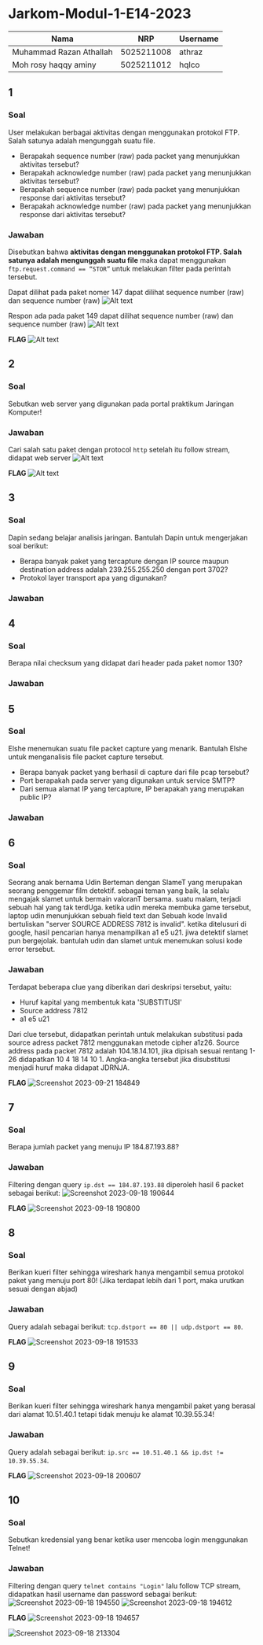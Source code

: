 # Jarkom-Modul-1-E14-2023

| Nama                      | NRP           |Username      |
|---------------------------|---------------|--------------|
|Muhammad Razan Athallah    |5025211008     |athraz        |
|Moh rosy haqqy aminy       |5025211012     |hqlco         |

## 1
### Soal
User melakukan berbagai aktivitas dengan menggunakan protokol FTP. Salah satunya adalah mengunggah suatu file.

- Berapakah sequence number (raw) pada packet yang menunjukkan aktivitas tersebut? 
- Berapakah acknowledge number (raw) pada packet yang menunjukkan aktivitas tersebut? 
- Berapakah sequence number (raw) pada packet yang menunjukkan response dari aktivitas tersebut?
- Berapakah acknowledge number (raw) pada packet yang menunjukkan response dari aktivitas tersebut?
### Jawaban
Disebutkan bahwa **aktivitas dengan menggunakan protokol FTP. Salah satunya adalah mengunggah suatu file**
maka dapat menggunakan ```ftp.request.command == “STOR”``` untuk melakukan filter pada perintah tersebut.

Dapat dilihat pada paket nomer 147 dapat dilihat sequence number (raw) dan sequence number (raw)
![Alt text](<Screenshot 2023-09-21 172204.png>)

Respon ada pada paket 149 dapat dilihat sequence number (raw) dan sequence number (raw)
![Alt text](<Screenshot 2023-09-21 172415.png>)

**FLAG**
![Alt text](<Screenshot 2023-09-21 172459.png>)

## 2
### Soal
Sebutkan web server yang digunakan pada portal praktikum Jaringan Komputer!
### Jawaban
Cari salah satu paket dengan protocol ```http``` setelah itu follow stream, didapat web server 
![Alt text](<Screenshot 2023-09-21 172606.png>)

**FLAG**
![Alt text](<Screenshot 2023-09-21 175059.png>)

## 3
### Soal
Dapin sedang belajar analisis jaringan. Bantulah Dapin untuk mengerjakan soal berikut:
- Berapa banyak paket yang tercapture dengan IP source maupun destination address adalah 239.255.255.250 dengan port 3702?
- Protokol layer transport apa yang digunakan?

### Jawaban

## 4
### Soal
Berapa nilai checksum yang didapat dari header pada paket nomor 130?

### Jawaban

## 5
### Soal
Elshe menemukan suatu file packet capture yang menarik. Bantulah Elshe untuk menganalisis file packet capture tersebut.
- Berapa banyak packet yang berhasil di capture dari file pcap tersebut?
- Port berapakah pada server yang digunakan untuk service SMTP?
- Dari semua alamat IP yang tercapture, IP berapakah yang merupakan public IP?

### Jawaban

## 6
### Soal
Seorang anak bernama Udin Berteman dengan SlameT yang merupakan seorang penggemar film detektif. sebagai teman yang baik, Ia selalu mengajak slamet untuk bermain valoranT bersama. suatu malam, terjadi sebuah hal yang tak terdUga. ketika udin mereka membuka game tersebut, laptop udin menunjukkan sebuah field text dan Sebuah kode Invalid bertuliskan "server SOURCE ADDRESS 7812 is invalid". ketika ditelusuri di google, hasil pencarian hanya menampilkan a1 e5 u21. jiwa detektif slamet pun bergejolak. bantulah udin dan slamet untuk menemukan solusi kode error tersebut.

### Jawaban
Terdapat beberapa clue yang diberikan dari deskripsi tersebut, yaitu:
- Huruf kapital yang membentuk kata 'SUBSTITUSI'
- Source address 7812
- a1 e5 u21

Dari clue tersebut, didapatkan perintah untuk melakukan substitusi pada source adress packet 7812 menggunakan metode cipher a1z26. Source address pada packet 7812 adalah 104.18.14.101, jika dipisah sesuai rentang 1-26 didapatkan 10 4 18 14 10 1. Angka-angka tersebut jika disubstitusi menjadi huruf maka didapat JDRNJA.

**FLAG**
![Screenshot 2023-09-21 184849](https://github.com/athraz/Jarkom-Modul-1-E14-2023/assets/96050618/38100d32-de2e-478d-920f-f82c965697ca)

## 7
### Soal
Berapa jumlah packet yang menuju IP 184.87.193.88?

### Jawaban
Filtering dengan query `ip.dst == 184.87.193.88` diperoleh hasil 6 packet sebagai berikut:
![Screenshot 2023-09-18 190644](https://github.com/athraz/Jarkom-Modul-1-E14-2023/assets/96050618/00d81d6c-4139-4b95-be4d-6209e71581b7)


**FLAG**
![Screenshot 2023-09-18 190800](https://github.com/athraz/Jarkom-Modul-1-E14-2023/assets/96050618/ac4f912a-d640-4432-a997-cd1c5f2afdf8)


## 8
### Soal
Berikan kueri filter sehingga wireshark hanya mengambil semua protokol paket yang menuju port 80! (Jika terdapat lebih dari 1 port, maka urutkan sesuai dengan abjad)

### Jawaban
Query adalah sebagai berikut: `tcp.dstport == 80 || udp.dstport == 80`.

**FLAG**
![Screenshot 2023-09-18 191533](https://github.com/athraz/Jarkom-Modul-1-E14-2023/assets/96050618/73d6f8da-457b-4448-baf5-be54729eb2a2)

## 9
### Soal
Berikan kueri filter sehingga wireshark hanya mengambil paket yang berasal dari alamat 10.51.40.1 tetapi tidak menuju ke alamat 10.39.55.34!

### Jawaban
Query adalah sebagai berikut: `ip.src == 10.51.40.1 && ip.dst != 10.39.55.34`.

**FLAG**
![Screenshot 2023-09-18 200607](https://github.com/athraz/Jarkom-Modul-1-E14-2023/assets/96050618/2199aa3b-c052-40e2-b794-bc8e56eb9460)

## 10
### Soal
Sebutkan kredensial yang benar ketika user mencoba login menggunakan Telnet!

### Jawaban
Filtering dengan query `telnet contains "Login"` lalu follow TCP stream, didapatkan hasil username dan password sebagai berikut:
![Screenshot 2023-09-18 194550](https://github.com/athraz/Jarkom-Modul-1-E14-2023/assets/96050618/056e6b36-b89a-4574-b623-f126b8231437)
![Screenshot 2023-09-18 194612](https://github.com/athraz/Jarkom-Modul-1-E14-2023/assets/96050618/66d5cabb-34f8-484c-b71f-ec3fb7414eb0)

**FLAG**
![Screenshot 2023-09-18 194657](https://github.com/athraz/Jarkom-Modul-1-E14-2023/assets/96050618/4ed8dcc8-c8d0-46de-b43e-0c219da0eb94)


![Screenshot 2023-09-18 213304](https://github.com/athraz/Jarkom-Modul-1-E14-2023/assets/96050618/df994f2b-f814-4243-bfa6-0a242a345774)


